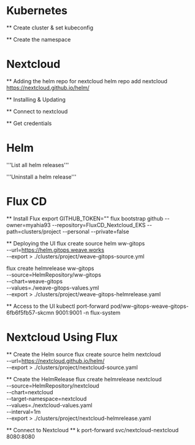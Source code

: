 # Kubernetes
** Create cluster & set kubeconfig


** Create the namespace

# Nextcloud
** Adding the helm repo for nextcloud
helm repo add nextcloud https://nextcloud.github.io/helm/

** Installing & Updating


** Connect to nextcloud


** Get credentials


# Helm
'''List all helm releases'''


'''Uninstall a helm release'''

# Flux CD
** Install Flux
export GITHUB_TOKEN="<token>"
flux bootstrap github --owner=myahia93 --repository=FluxCD_Nextcloud_EKS --path=clusters/project --personal --private=false

** Deploying the UI
flux create source helm ww-gitops \
 --url=https://helm.gitops.weave.works \
 --export > ./clusters/project/weave-gitops-source.yml

flux create helmrelease ww-gitops \
 --source=HelmRepository/ww-gitops \
 --chart=weave-gitops \
 --values=./weave-gitops-values.yml \
 --export > ./clusters/project/weave-gitops-helmrelease.yaml

** Access to the UI
kubectl port-forward pod/ww-gitops-weave-gitops-6fb6f5fb57-skcmn 9001:9001 -n flux-system
# Nextcloud Using Flux
** Create the Helm source
flux create source helm nextcloud \
  --url=https://nextcloud.github.io/helm/ \
  --export > ./clusters/project/nextcloud-source.yaml

** Create the HelmRelease
flux create helmrelease nextcloud \
  --source=HelmRepository/nextcloud \
  --chart=nextcloud \
  --target-namespace=nextcloud \
  --values=./nextcloud-values.yaml \
  --interval=1m \
  --export > ./clusters/project/nextcloud-helmrelease.yaml

** Connect to Nextcloud ** 
k port-forward svc/nextcloud-nextcloud 8080:8080
